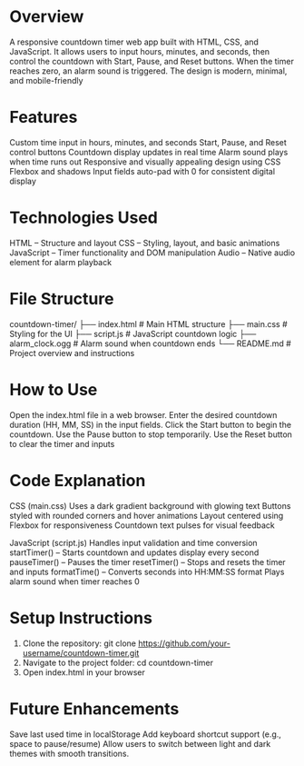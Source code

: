 # Overview
A responsive countdown timer web app built with HTML, CSS, and JavaScript. It allows users to input hours, minutes, and seconds, then control the countdown with Start, Pause, and Reset buttons. When the timer reaches zero, an alarm sound is triggered. The design is modern, minimal, and mobile-friendly
# Features
Custom time input in hours, minutes, and seconds
Start, Pause, and Reset control buttons
Countdown display updates in real time
Alarm sound plays when time runs out
Responsive and visually appealing design using CSS Flexbox and shadows
Input fields auto-pad with 0 for consistent digital display
# Technologies Used
HTML – Structure and layout
CSS – Styling, layout, and basic animations
JavaScript – Timer functionality and DOM manipulation
Audio – Native audio element for alarm playback
# File Structure
countdown-timer/
├── index.html        # Main HTML structure
├── main.css          # Styling for the UI
├── script.js         # JavaScript countdown logic
├── alarm_clock.ogg   # Alarm sound when countdown ends
└── README.md         # Project overview and instructions
# How to Use
Open the index.html file in a web browser.
Enter the desired countdown duration (HH, MM, SS) in the input fields.
Click the Start button to begin the countdown.
Use the Pause button to stop temporarily.
Use the Reset button to clear the timer and inputs
# Code Explanation
CSS (main.css)
Uses a dark gradient background with glowing text
Buttons styled with rounded corners and hover animations
Layout centered using Flexbox for responsiveness
Countdown text pulses for visual feedback

JavaScript (script.js)
Handles input validation and time conversion
startTimer() – Starts countdown and updates display every second
pauseTimer() – Pauses the timer
resetTimer() – Stops and resets the timer and inputs
formatTime() – Converts seconds into HH:MM:SS format
Plays alarm sound when timer reaches 0

# Setup Instructions
1. Clone the repository:
git clone https://github.com/your-username/countdown-timer.git
2. Navigate to the project folder:
   cd countdown-timer
3. Open index.html in your browser

# Future Enhancements
Save last used time in localStorage
Add keyboard shortcut support (e.g., space to pause/resume)
Allow users to switch between light and dark themes with smooth transitions.
